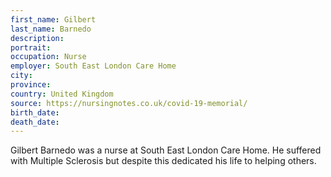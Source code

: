 ```yaml
---
first_name: Gilbert
last_name: Barnedo
description: 
portrait: 
occupation: Nurse
employer: South East London Care Home
city: 
province: 
country: United Kingdom
source: https://nursingnotes.co.uk/covid-19-memorial/
birth_date: 
death_date: 
---
```


Gilbert Barnedo was a nurse at South East London Care Home. He suffered with Multiple Sclerosis but despite this dedicated his life to helping others.

